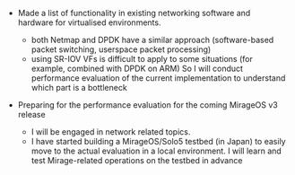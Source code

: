 - Made a list of functionality in existing networking software and hardware for virtualised environments.
  - both Netmap and DPDK have a similar approach (software-based packet switching, userspace packet processing)  
  - using SR-IOV VFs is difficult to apply to some situations (for example, combined with DPDK on ARM)
  So I will conduct performance evaluation of the current implementation to understand which part is a bottleneck

- Preparing for the performance evaluation for the coming MirageOS v3 release
  - I will be engaged in network related topics.
  - I have started building a MirageOS/Solo5 testbed (in Japan) to easily move to the actual evaluation in a local environment. I will learn and test Mirage-related operations on the testbed in advance
